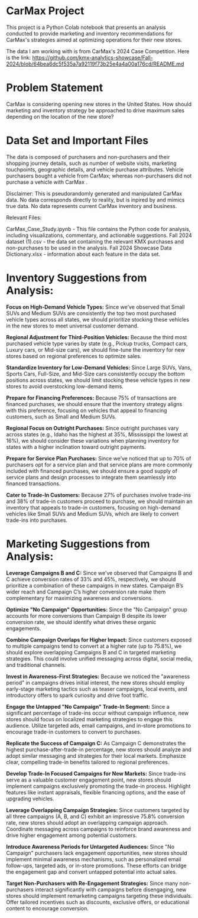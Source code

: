 # CarMax Project
This project is a Python Colab notebook that presents an analysis conducted to provide marketing and inventory recommendations for CarMax's strategies aimed at optimizing operations for their new stores.

The data I am working with is from CarMax's 2024 Case Competition. Here is the link: https://github.com/kmx-analytics-showcase/Fall-2024/blob/64bea6dc5f535a7a92119f73b25e4a4a00a176cd/README.md

# Problem Statement
CarMax is considering opening new stores in the United States. How should marketing and inventory strategy be approached to drive maximum sales depending on the location of the new store?

# Data Set and Important Files
The data is composed of purchasers and non-purchasers and their shopping journey details, such as number of website visits, marketing touchpoints, geographic details, and vehicle purchase attributes. Vehicle purchasers bought a vehicle from CarMax; whereas non-purchasers did not purchase a vehicle with CarMax .

Disclaimer: This is pseudorandomly generated and manipulated CarMax data. No data corresponds directly to reality, but is inpired by and mimics true data. No data represents current CarMax inventory and business.

Relevant Files:

CarMax_Case_Study.ipynb - This file contains the Python code for analysis, including visualizations, commentary, and actionable suggestions.
Fall 2024 dataset (1).csv - the data set containing the relevant KMX purchases and non-purchases to be used in the analysis.
Fall 2024 Showcase Data Dictionary.xlsx - information about each feature in the data set.

# Inventory Suggestions from Analysis:
**Focus on High-Demand Vehicle Types:** Since we’ve observed that Small SUVs and Medium SUVs are consistently the top two most purchased vehicle types across all states, we should prioritize stocking these vehicles in the new stores to meet universal customer demand.

**Regional Adjustment for Third-Position Vehicles:** Because the third most purchased vehicle type varies by state (e.g., Pickup trucks, Compact cars, Luxury cars, or Mid-size cars), we should fine-tune the inventory for new stores based on regional preferences to optimize sales.

**Standardize Inventory for Low-Demand Vehicles:** Since Large SUVs, Vans, Sports Cars, Full-Size, and Mid-Size cars consistently occupy the bottom positions across states, we should limit stocking these vehicle types in new stores to avoid overstocking low-demand items.

**Prepare for Financing Preferences:** Because 75% of transactions are financed purchases, we should ensure that the inventory strategy aligns with this preference, focusing on vehicles that appeal to financing customers, such as Small and Medium SUVs.

**Regional Focus on Outright Purchases:** Since outright purchases vary across states (e.g., Idaho has the highest at 35%, Mississippi the lowest at 16%), we should consider these variations when planning inventory for states with a higher inclination toward outright payments.

**Prepare for Service Plan Purchases:** Since we’ve noticed that up to 70% of purchasers opt for a service plan and that service plans are more commonly included with financed purchases, we should ensure a good supply of service plans and design processes to integrate them seamlessly into financed transactions.

**Cater to Trade-In Customers:** Because 27% of purchases involve trade-ins and 38% of trade-in customers proceed to purchase, we should maintain an inventory that appeals to trade-in customers, focusing on high-demand vehicles like Small SUVs and Medium SUVs, which are likely to convert trade-ins into purchases.

# Marketing Suggestions from Analysis:

**Leverage Campaigns B and C:** Since we’ve observed that Campaigns B and C achieve conversion rates of 33% and 45%, respectively, we should prioritize a combination of these campaigns in new states. Campaign B’s wider reach and Campaign C’s higher conversion rate make them complementary for maximizing awareness and conversions.

**Optimize "No Campaign" Opportunities:** Since the "No Campaign" group accounts for more conversions than Campaign B despite its lower conversion rate, we should identify what drives these organic engagements.

**Combine Campaign Overlaps for Higher Impact:** Since customers exposed to multiple campaigns tend to convert at a higher rate (up to 75.8%), we should explore overlapping Campaigns B and C in targeted marketing strategies. This could involve unified messaging across digital, social media, and traditional channels.

**Invest in Awareness-First Strategies:** Because we noticed the "awareness period" in campaigns drives initial interest, the new stores should employ early-stage marketing tactics such as teaser campaigns, local events, and introductory offers to spark curiosity and drive foot traffic.

**Engage the Untapped "No Campaign" Trade-In Segment:** Since a significant percentage of trade-ins occur without campaign influence, new stores should focus on localized marketing strategies to engage this audience. Utilize targeted ads, email campaigns, and in-store promotions to encourage trade-in customers to convert to purchases.

**Replicate the Success of Campaign C:** As Campaign C demonstrates the highest purchase-after-trade-in percentage, new stores should analyze and adopt similar messaging and strategies for their local markets. Emphasize clear, compelling trade-in benefits tailored to regional preferences.

**Develop Trade-In Focused Campaigns for New Markets:** Since trade-ins serve as a valuable customer engagement point, new stores should implement campaigns exclusively promoting the trade-in process. Highlight features like instant appraisals, flexible financing options, and the ease of upgrading vehicles.

**Leverage Overlapping Campaign Strategies:** Since customers targeted by all three campaigns (A, B, and C) exhibit an impressive 75.8% conversion rate, new stores should adopt an overlapping campaign approach. Coordinate messaging across campaigns to reinforce brand awareness and drive higher engagement among potential customers.

**Introduce Awareness Periods for Untargeted Audiences:** Since "No Campaign" purchasers lack engagement opportunities, new stores should implement minimal awareness mechanisms, such as personalized email follow-ups, targeted ads, or in-store promotions. These efforts can bridge the engagement gap and convert untapped potential into actual sales.

**Target Non-Purchasers with Re-Engagement Strategies:** Since many non-purchasers interact significantly with campaigns before disengaging, new stores should implement remarketing campaigns targeting these individuals. Offer tailored incentives such as discounts, exclusive offers, or educational content to encourage conversion.

